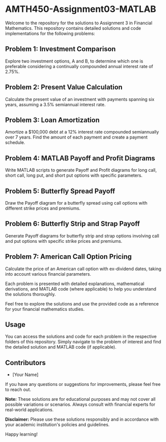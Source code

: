 # AMTH450-Assignment03-MATLAB

Welcome to the repository for the solutions to Assignment 3 in Financial Mathematics. This repository contains detailed solutions and code implementations for the following problems:

## Problem 1: Investment Comparison
Explore two investment options, A and B, to determine which one is preferable considering a continually compounded annual interest rate of 2.75%.

## Problem 2: Present Value Calculation
Calculate the present value of an investment with payments spanning six years, assuming a 3.5% semiannual interest rate.

## Problem 3: Loan Amortization
Amortize a $100,000 debt at a 12% interest rate compounded semiannually over 7 years. Find the amount of each payment and create a payment schedule.

## Problem 4: MATLAB Payoff and Profit Diagrams
Write MATLAB scripts to generate Payoff and Profit diagrams for long call, short call, long put, and short put options with specific parameters.

## Problem 5: Butterfly Spread Payoff
Draw the Payoff diagram for a butterfly spread using call options with different strike prices and premiums.

## Problem 6: Butterfly Strip and Strap Payoff
Generate Payoff diagrams for butterfly strip and strap options involving call and put options with specific strike prices and premiums.

## Problem 7: American Call Option Pricing
Calculate the price of an American call option with ex-dividend dates, taking into account various financial parameters.

Each problem is presented with detailed explanations, mathematical derivations, and MATLAB code (where applicable) to help you understand the solutions thoroughly.

Feel free to explore the solutions and use the provided code as a reference for your financial mathematics studies.

## Usage
You can access the solutions and code for each problem in the respective folders of this repository. Simply navigate to the problem of interest and find the detailed solution and MATLAB code (if applicable).

## Contributors
- [Your Name]

If you have any questions or suggestions for improvements, please feel free to reach out.

**Note:** These solutions are for educational purposes and may not cover all possible variations or scenarios. Always consult with financial experts for real-world applications.

**Disclaimer:** Please use these solutions responsibly and in accordance with your academic institution's policies and guidelines.

Happy learning!


